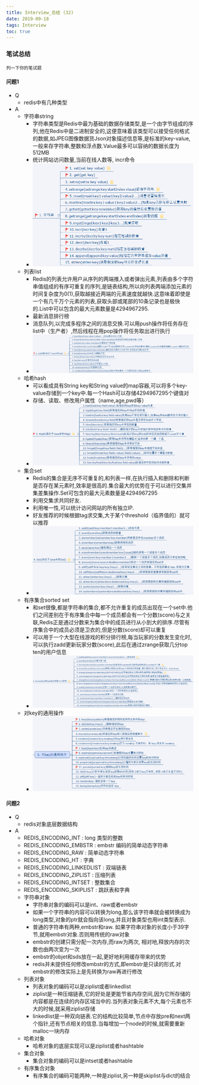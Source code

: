 ```yaml
---
title: Interview_总结 (32)
date: 2019-09-18
tags: Interview
toc: true
---
```


### 笔试总结
    列一下你的笔试题
    
<!-- more -->

#### 问题1
- Q
    * redis中有几种类型
- A
    * 字符串string
        * 字符串类型是Redis中最为基础的数据存储类型,是一个由字节组成的序列,他在Redis中是二进制安全的,这便意味着该类型可以接受任何格式的数据,如JPEG图像数据货Json对象描述信息等,是标准的key-value,一般来存字符串,整数和浮点数.Value最多可以容纳的数据长度为512MB
        * 统计网站访问数量,当前在线人数等, incr命令
        * ![字符串操作](/img/20190918_1.png)
    * 列表list
        * Redis的列表允许用户从序列的两端推入或者弹出元素,列表由多个字符串值组成的有序可重复的序列,是链表结构,所以向列表两端添加元素的时间复杂度为0(1),获取越接近两端的元素速度就越快.这意味着即使是一个有几千万个元素的列表,获取头部或尾部的10条记录也是极快的.List中可以包含的最大元素数量是4294967295.
        * 最新消息排行榜 
        * 消息队列,以完成多程序之间的消息交换.可以用push操作将任务存在list中（生产者）,然后线程在用pop操作将任务取出进行执行
        * ![列表操作](/img/20190918_2.png)
    * 哈希hash
        * 可以看成具有String key和String value的map容器,可以将多个key-value存储到一个key中.每一个Hash可以存储4294967295个键值对
        * 存储、读取、修改用户属性（name,age,pwd等）
        * ![散列操作](/img/20190918_3.png)
    * 集合set
        * Redis的集合是无序不可重复的,和列表一样,在执行插入和删除和判断是否存在某元素时,效率是很高的.集合最大的优势在于可以进行交集并集差集操作.Set可包含的最大元素数量是4294967295
        * 利用交集求共同好友.
        * 利用唯一性,可以统计访问网站的所有独立IP.
        * 好友推荐的时候根据tag求交集,大于某个threshold（临界值的）就可以推荐
        * ![集合操作](/img/20190918_4.png)
    * 有序集合sorted set
        * 和set很像,都是字符串的集合,都不允许重复的成员出现在一个set中.他们之间差别在于有序集合中每一个成员都会有一个分数(score)与之关联,Redis正是通过分数来为集合中的成员进行从小到大的排序.尽管有序集合中的成员必须是卫衣的,但是分数(score)却可以重复
        * 可以用于一个大型在线游戏的积分排行榜,每当玩家的分数发生变化时,可以执行zadd更新玩家分数(score),此后在通过zrange获取几分top ten的用户信息
        * ![有序集合操作](/img/20190918_5.png)
    * 对key的通用操作
        * ![通用操作](/img/20190918_6.png)


#### 问题2
- Q
    * redis对象底层数据结构
- A
    * REDIS_ENCODING_INT : long 类型的整数
    * REDIS_ENCODING_EMBSTR : embstr 编码的简单动态字符串
    * REDIS_ENCODING_RAW : 简单动态字符串
    * REDIS_ENCODING_HT : 字典
    * REDIS_ENCODING_LINKEDLIST : 双端链表
    * REDIS_ENCODING_ZIPLIST : 压缩列表
    * REDIS_ENCODING_INTSET : 整数集合
    * REDIS_ENCODING_SKIPLIST : 跳跃表和字典
    * 字符串对象
        * 字符串对象的编码可以是int、raw或者embstr
        * 如果一个字符串的内容可以转换为long,那么该字符串就会被转换成为long类型,对象的ptr就会指向该long,并且对象类型也用int类型表示.
        * 普通的字符串有两种,embstr和raw. 如果字符串对象的长度小于39字节,就用embstr对象.否则用传统的raw对象
        * embstr的创建只需分配一次内存,而raw为两次, 相对地,释放内存的次数也由两次变为一次
        * embstr的objet和sds放在一起,更好地利用缓存带来的优势
        * redis并未提供任何修改embstr的方式,即embstr是只读的形式.对embstr的修改实际上是先转换为raw再进行修改
    * 列表对象
        * 列表对象的编码可以是ziplist或者linkedlist
        * ziplist是一种压缩链表,它的好处是更能节省内存空间,因为它所存储的内容都是在连续的内存区域当中的.当列表对象元素不大,每个元素也不大的时候,就采用ziplist存储
        * linkedlist是一种双向链表.它的结构比较简单,节点中存放pre和next两个指针,还有节点相关的信息.当每增加一个node的时候,就需要重新malloc一块内存
    * 哈希对象
        * 哈希对象的底层实现可以是ziplist或者hashtable
    * 集合对象
        * 集合对象的编码可以是intset或者hashtable
    * 有序集合对象
        * 有序集合的编码可能两种,一种是ziplist,另一种是skiplist与dict的结合



